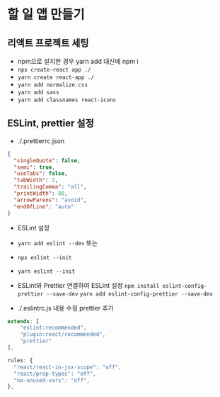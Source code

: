 # 할 일 앱 만들기

## 리액트 프로젝트 세팅

- npm으로 설치한 경우 yarn add 대신에 npm i
- `npx create-react app ./`
- `yarn create react-app ./`
- `yarn add normalize.css`
- `yarn add sass`
- `yarn add classnames react-icons`

## ESLint, prettier 설정

- ./.prettierrc.json

```json
{
  "singleQuote": false,
  "semi": true,
  "useTabs": false,
  "tabWidth": 2,
  "trailingComma": "all",
  "printWidth": 80,
  "arrowParens": "avoid",
  "endOfLine": "auto"
}
```

- ESLint 설정
- `yarn add eslint --dev` 또는
- `npx eslint --init`
- `yarn eslint --init`

- ESLint와 Prettier 연결하여 ESLint 설정
`npm install eslint-config-prettier --save-dev`
`yarn add eslint-config-prettier --save-dev`

- ./.eslintrc.js 내용 수정 prettier 추가

```js
extends: [
    "eslint:recommended",
    "plugin:react/recommended",
    "prettier"
],
```

```js
rules: {
  "react/react-in-jsx-scope": "off",
  "react/prop-types": "off",
  "no-unused-vars": "off",
},
```